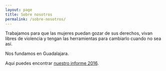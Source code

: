 ```yaml
---
layout: page
title: Sobre nosotros
permalink: /sobre-nosotros/
---
```


Trabajamos para que las mujeres puedan gozar de sus derechos, vivan libres de violencia y tengan las herramientas para cambiarlo cuando no sea así.

Nos fundamos en Guadalajara.

Aquí puedes encontrar [nuestro informe 2016](https://drive.google.com/file/d/0B-3G3YJTk2-eYW9oRm5BSFpDelk/view?usp=sharing).
